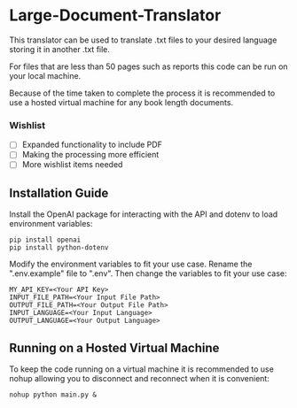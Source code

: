 # Large-Document-Translator
This translator can be used to translate .txt files to your desired language storing it in another .txt file.

For files that are less than 50 pages such as reports this code can be run on your local machine.

Because of the time taken to complete the process it is recommended to use a hosted virtual machine for any book length documents.

### Wishlist
- ☐ Expanded functionality to include PDF 
- ☐ Making the processing more efficient
- ☐ More wishlist items needed 

## Installation Guide
Install the OpenAI package for interacting with the API and dotenv to load environment variables:
```
pip install openai
pip install python-dotenv
```

Modify the environment variables to fit your use case. Rename the ".env.example" file to ".env". Then change the variables to fit your use case:
```
MY_API_KEY=<Your API Key>
INPUT_FILE_PATH=<Your Input File Path>
OUTPUT_FILE_PATH=<Your Output File Path>
INPUT_LANGUAGE=<Your Input Language>
OUTPUT_LANGUAGE=<Your Output Language>
```

## Running on a Hosted Virtual Machine
To keep the code running on a virtual machine it is recommended to use nohup allowing you to disconnect and reconnect when it is convenient:
```
nohup python main.py &
```